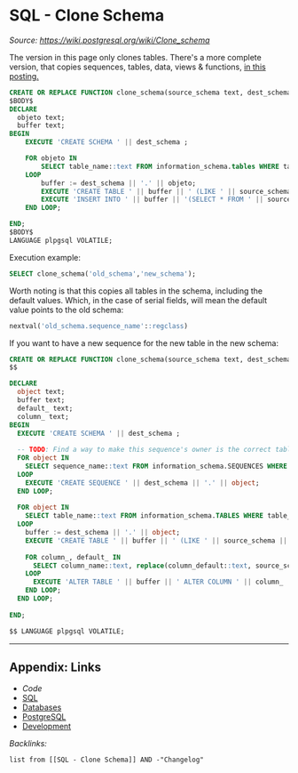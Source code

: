 # SQL - Clone Schema

*Source: https://wiki.postgresql.org/wiki/Clone_schema*

The version in this page only clones tables. There's a more complete version, that copies sequences, tables, data, views & functions, [in this posting.](https://www.postgresql.org/message-id/CANu8FiyJtt-0q%3DbkUxyra66tHi6FFzgU8TqVR2aahseCBDDntA%40mail.gmail.com)

````SQL
CREATE OR REPLACE FUNCTION clone_schema(source_schema text, dest_schema text) RETURNS void AS
$BODY$
DECLARE 
  objeto text;
  buffer text;
BEGIN
    EXECUTE 'CREATE SCHEMA ' || dest_schema ;

    FOR objeto IN
        SELECT table_name::text FROM information_schema.tables WHERE table_schema = source_schema
    LOOP        
        buffer := dest_schema || '.' || objeto;
        EXECUTE 'CREATE TABLE ' || buffer || ' (LIKE ' || source_schema || '.' || objeto || ' INCLUDING CONSTRAINTS INCLUDING INDEXES INCLUDING DEFAULTS)';
        EXECUTE 'INSERT INTO ' || buffer || '(SELECT * FROM ' || source_schema || '.' || objeto || ')';
    END LOOP;

END;
$BODY$
LANGUAGE plpgsql VOLATILE;
````

Execution example:

````SQL
SELECT clone_schema('old_schema','new_schema');
````

Worth noting is that this copies all tables in the schema, including the default values. Which, in the case of serial fields, will mean the default value points to the old schema:

````SQL
nextval('old_schema.sequence_name'::regclass)
````

If you want to have a new sequence for the new table in the new schema:

````SQL
CREATE OR REPLACE FUNCTION clone_schema(source_schema text, dest_schema text) RETURNS void AS
$$

DECLARE
  object text;
  buffer text;
  default_ text;
  column_ text;
BEGIN
  EXECUTE 'CREATE SCHEMA ' || dest_schema ;
 
  -- TODO: Find a way to make this sequence's owner is the correct table.
  FOR object IN
    SELECT sequence_name::text FROM information_schema.SEQUENCES WHERE sequence_schema = source_schema
  LOOP
    EXECUTE 'CREATE SEQUENCE ' || dest_schema || '.' || object;
  END LOOP;
 
  FOR object IN
    SELECT table_name::text FROM information_schema.TABLES WHERE table_schema = source_schema
  LOOP
    buffer := dest_schema || '.' || object;
    EXECUTE 'CREATE TABLE ' || buffer || ' (LIKE ' || source_schema || '.' || object || ' INCLUDING CONSTRAINTS INCLUDING INDEXES INCLUDING DEFAULTS)';
   
    FOR column_, default_ IN
      SELECT column_name::text, replace(column_default::text, source_schema, dest_schema) FROM information_schema.COLUMNS where table_schema = dest_schema AND table_name = object AND column_default LIKE 'nextval(%' || source_schema || '%::regclass)'
    LOOP
      EXECUTE 'ALTER TABLE ' || buffer || ' ALTER COLUMN ' || column_ || ' SET DEFAULT ' || default_;
    END LOOP;
  END LOOP;
 
END;

$$ LANGUAGE plpgsql VOLATILE;
````

---

## Appendix: Links

* *Code*
* [SQL](SQL.md)
* [Databases](../../MOCs/Databases.md)
* [PostgreSQL](../../../3-Resources/Tools/Developer%20Tools/Data%20Stack/Databases/PostgreSQL.md)
* [Development](../../MOCs/Development.md)

*Backlinks:*

````dataview
list from [[SQL - Clone Schema]] AND -"Changelog"
````
